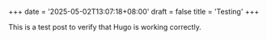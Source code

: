 +++
date = '2025-05-02T13:07:18+08:00'
draft = false
title = 'Testing'
+++

This is a test post to verify that Hugo is working correctly.
